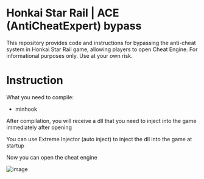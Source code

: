 # Honkai Star Rail | ACE (AntiCheatExpert) bypass
This repository provides code and instructions for bypassing the anti-cheat system in Honkai Star Rail game, allowing players to open Cheat Engine. For informational purposes only. Use at your own risk.

# Instruction
What you need to compile:
 - minhook

After compilation, you will receive a dll that you need to inject into the game immediately after opening

You can use Extreme Injector (auto inject) to inject the dll into the game at startup

Now you can open the cheat engine

![image](https://user-images.githubusercontent.com/113752393/235124161-429d62ce-481f-46ae-a36a-63d51a05aae4.png)

